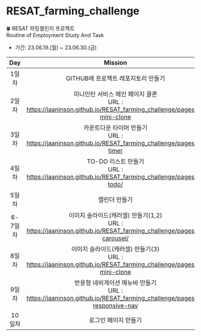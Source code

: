 # RESAT_farming_challenge
🍀 RESAT 파밍챌린지 프로젝트<br>
Routine of Employment Study And Task

- 기간: 23.06.19.(월) ~ 23.06.30.(금)
  
|Day|Mission|Done|
|:---:|:-------:|:----:|
|1일차|GITHUB에 프로젝트 레포지토리 만들기|✅|
|2일차|미니인턴 서비스 메인 페이지 클론<br> URL : https://jaaninson.github.io/RESAT_farming_challenge/pages/2-mini-clone|✅|
|3일차|카운트다운 타이머 만들기<br> URL : https://jaaninson.github.io/RESAT_farming_challenge/pages/3-timer|✅|
|4일차|TO-DO 리스트 만들기<br> URL : https://jaaninson.github.io/RESAT_farming_challenge/pages/4-todo/|✅|
|5일차|캘린더 만들기||
|6-7일차|이미지 슬라이드(캐러셀) 만들기(1,2)<br> URL : https://jaaninson.github.io/RESAT_farming_challenge/pages/6-carousel/|✅|
|8일차|이미지 슬라이드(캐러셀) 만들기(3)<br> URL : https://jaaninson.github.io/RESAT_farming_challenge/pages/2-mini-clone|✅|
|9일차|반응형 네비게이션 메뉴바 만들기<br> URL : https://jaaninson.github.io/RESAT_farming_challenge/pages/9-responsive-nav|✅|
|10일차|로그인 페이지 만들기||
